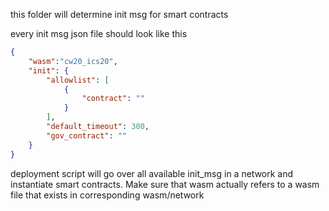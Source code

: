 this folder will determine init msg for smart contracts

every init msg json file should look like this

```json
{
    "wasm":"cw20_ics20",
    "init": {
        "allowlist": [
            {
                "contract": ""
            }
        ],
        "default_timeout": 300,
        "gov_contract": ""
    }
}
```

deployment script will go over all available init_msg in a network and instantiate smart contracts. Make sure that wasm actually refers to a wasm file that exists in corresponding wasm/network